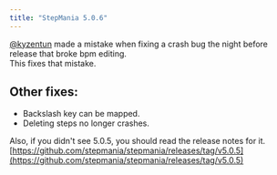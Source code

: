 ```yaml
---
title: "StepMania 5.0.6"
---
```


[@kyzentun](https://github.com/kyzentun) made a mistake when fixing a crash bug the night before release that broke bpm editing.  
This fixes that mistake.

Other fixes:
------------

*   Backslash key can be mapped.
*   Deleting steps no longer crashes.

Also, if you didn't see 5.0.5, you should read the release notes for it.  
[https://github.com/stepmania/stepmania/releases/tag/v5.0.5](https://github.com/stepmania/stepmania/releases/tag/v5.0.5)